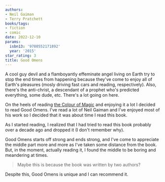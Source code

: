 ```yaml
---
authors:
- Neil Gaiman
- Terry Pratchett
books/tags:
- fiction
- comic
date: 2022-12-10
params:
  isbn13: '9780552171892'
  year: '2015'
star_rating: 3
title: Good Omens
---
```


A cool guy devil and a flamboyantly effeminate angel living on Earth try to stop
the end times from happening because they've come to enjoy all of Earth's
pleasures (mosly driving fast cars and reading, respectively). Also, there's the
anti-christ, a descendant of a prophet who's predicted everything, some dude,
etc. There's a lot going on here.

<!--more-->

On the heels of reading [the Colour of Magic](/books/2022-11-28/) and enjoying
it a lot I decided to read Good Omens. I've read a lot of Neil Gaiman and I've
enjoyed most of his work so I decided that it was about time I read this book.

As I started reading, I realized that I had tried to read this book probably
over a decade ago and dropped it (I don't remember why).

Good Omens starts off strong and ends strong, and I've come to appreciate the
middle part more and more as I've taken some distance from the book. But, in the
moment, actually reading it, I found the middle to be boring and meandering at
times.

> Maybe this is because the book was written by two authors?

Despite this, Good Omens is unique and I can recommend it.